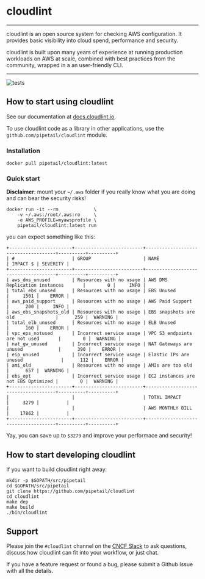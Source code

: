 # cloudlint
----

cloudlint is an open source system for checking AWS configuration. It provides basic visibility into cloud spend, performance and security.

cloudlint is built upon many years of experience at running production workloads on AWS at scale, combined with best practices from the community, wrapped in a an user-friendly CLI.

----
![tests](https://github.com/pipetail/cloudlint/workflows/tests/badge.svg)
## How to start using cloudlint

See our documentation at [docs.cloudlint.io](http://docs.cloudlint.io).

To use cloudlint code as a library in other applications, use the `github.com/pipetail/cloudlint` module.

### Installation
```
docker pull pipetail/cloudlint:latest
```

### Quick start
**Disclaimer**: mount your `~/.aws` folder if you really know what you are doing and can bear the security risks!
```
docker run -it --rm             \
    -v ~/.aws:/root/.aws:ro     \
    -e AWS_PROFILE=myawsprofile \
    pipetail/cloudlint:latest run
```

you can expect something like this:
```
+-----------------------+-------------------------+-------------------------------------+----------+----------+
| #                     | GROUP                   | NAME                                | IMPACT $ | SEVERITY |
+-----------------------+-------------------------+-------------------------------------+----------+----------+
| aws_dms_unused        | Resources with no usage | AWS DMS Replication instances       |        0 |     INFO |
| total_ebs_unused      | Resources with no usage | EBS Unused                          |     1501 |    ERROR |
| aws_paid_support      | Resources with no usage | AWS Paid Support                    |      200 |     INFO |
| aws_ebs_snapshots_old | Resources with no usage | EBS snapshots are old               |      259 |  WARNING |
| total_elb_unused      | Resources with no usage | ELB Unused                          |      160 |    ERROR |
| vpc_eps_notused       | Incorrect service usage | VPC S3 endpoints are not used       |        0 |  WARNING |
| nat_gw_unused         | Incorrect service usage | NAT Gateways are unused             |      390 |    ERROR |
| eip_unused            | Incorrect service usage | Elastic IPs are unused              |      112 |    ERROR |
| ami_old               | Resources with no usage | AMIs are too old                    |      657 |  WARNING |
| ebs_opt               | Incorrect service usage | EC2 instances are not EBS Optimized |        0 |  WARNING |
+-----------------------+-------------------------+-------------------------------------+----------+----------+
|                       |                         | TOTAL IMPACT                        |     3279 |          |
|                       |                         | AWS MONTHLY BILL                    |    17862 |          |
+-----------------------+-------------------------+-------------------------------------+----------+----------+
```

Yay, you can save up to `$3279` and improve your performace and security!

## How to start developing cloudlint

If you want to build cloudlint right away:
```
mkdir -p $GOPATH/src/pipetail
cd $GOPATH/src/pipetail
git clone https://github.com/pipetail/cloudlint
cd cloudlint
make dep
make build
./bin/cloudlint
```

## Support

Please join the `#cloudlint` channel on the [CNCF Slack](http://slack.cncf.io/) to ask questions, discuss how cloudlint can fit into your workflow, or just chat.

If you have a feature request or found a bug,
please submit a Github Issue with all the details.
